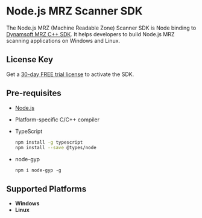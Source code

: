 # Node.js MRZ Scanner SDK

The Node.js MRZ (Machine Readable Zone) Scanner SDK is Node binding to [Dynamsoft MRZ C++ SDK](https://www.dynamsoft.com/label-recognition/overview/). It helps developers to build Node.js MRZ scanning applications on Windows and Linux.


## License Key 
Get a [30-day FREE trial license](https://www.dynamsoft.com/customer/license/trialLicense/?product=dlr) to activate the SDK.


## Pre-requisites
- [Node.js](https://nodejs.org/en/download/)
- Platform-specific C/C++ compiler
- TypeScript

    ```bash
    npm install -g typescript
    npm install --save @types/node
    ```
- node-gyp

    ```
    npm i node-gyp -g
    ```

## Supported Platforms
- **Windows**
- **Linux**



